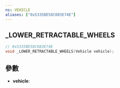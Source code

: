 ```yaml
---
ns: VEHICLE
aliases: ["0x5335BE58C083E74E"]
---
```

## _LOWER_RETRACTABLE_WHEELS

```c
// 0x5335BE58C083E74E
void _LOWER_RETRACTABLE_WHEELS(Vehicle vehicle);
```


## 參數
* **vehicle**: 


